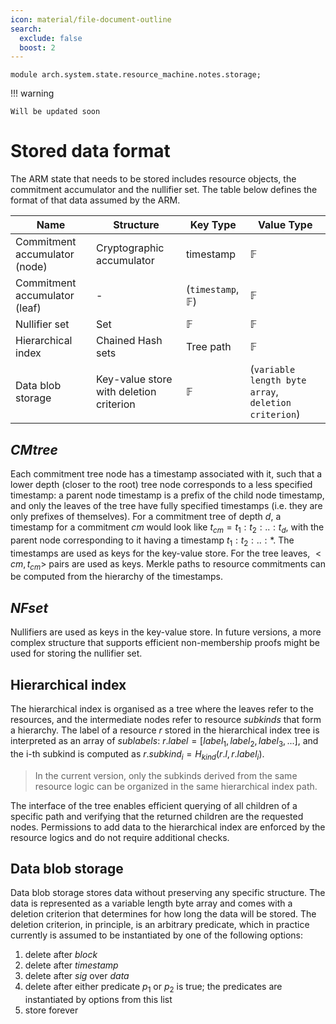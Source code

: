 ```yaml
---
icon: material/file-document-outline
search:
  exclude: false
  boost: 2
---
```


```juvix
module arch.system.state.resource_machine.notes.storage;
```

!!! warning

    Will be updated soon

# Stored data format

The ARM state that needs to be stored includes resource objects, the commitment accumulator and the nullifier set.
The table below defines the format of that data assumed by the ARM.

|Name|Structure|Key Type|Value Type
|-|-|-|-|
Commitment accumulator (node) | Cryptographic accumulator | timestamp | $\mathbb{F}$
Commitment accumulator (leaf) | - | (`timestamp`, $\mathbb{F}$) | $\mathbb{F}$
Nullifier set | Set | $\mathbb{F}$ | $\mathbb{F}$
Hierarchical index | Chained Hash sets | Tree path | $\mathbb{F}$
Data blob storage | Key-value store with deletion criterion | $\mathbb{F}$ | (`variable length byte array`, `deletion criterion`)


## $CMtree$

Each commitment tree node has a timestamp associated with it, such that a lower depth (closer to the root) tree node corresponds to a less specified timestamp: a parent node timestamp is a prefix of the child node timestamp, and only the leaves of the tree have fully specified timestamps (i.e. they are only prefixes of themselves). For a commitment tree of depth $d$, a timestamp for a commitment $cm$ would look like $t_{cm} =t_1:t_2:..:t_d$, with the parent node corresponding to it having a timestamp $t_1:t_2:..:*$. The timestamps are used as keys for the key-value store. For the tree leaves, $<cm, t_{cm}>$ pairs are used as keys. Merkle paths to resource commitments can be computed from the hierarchy of the timestamps.

## $NFset$

Nullifiers are used as keys in the key-value store. In future versions, a more complex structure that supports efficient non-membership proofs might be used for storing the nullifier set.

## Hierarchical index
The hierarchical index is organised as a tree where the leaves refer to the resources, and the intermediate nodes refer to resource _subkinds_ that form a hierarchy. The label of a resource $r$ stored in the hierarchical index tree is interpreted as an array of *sublabels*: $r.label = [label_1, label_2, label_3, ...]$, and the i-th subkind is computed as $r.subkind_i = H_{kind}(r.l, r.label_i)$.

> In the current version, only the subkinds derived from the same resource logic can be organized in the same hierarchical index path.

The interface of the tree enables efficient querying of all children of a specific path and verifying that the returned children are the requested nodes. Permissions to add data to the hierarchical index are enforced by the resource logics and do not require additional checks.

## Data blob storage

Data blob storage stores data without preserving any specific structure. The data is represented as a variable length byte array and comes with a deletion criterion that determines for how long the data will be stored. The deletion criterion, in principle, is an arbitrary predicate, which in practice currently is assumed to be instantiated by one of the following options:

1. delete after $block$
2. delete after $timestamp$
3. delete after $sig$ over $data$
4. delete after either predicate $p_1$ or $p_2$ is true; the predicates are instantiated by options from this list
5. store forever